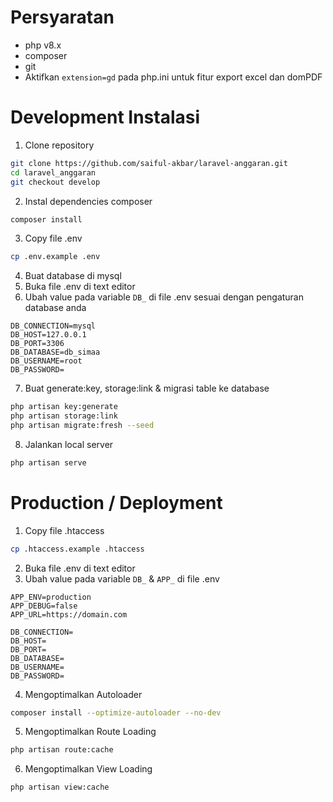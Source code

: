 # Persyaratan

-   php v8.x
-   composer
-   git
-   Aktifkan `extension=gd` pada php.ini untuk fitur export excel dan domPDF

# Development Instalasi

1.  Clone repository

```bash
git clone https://github.com/saiful-akbar/laravel-anggaran.git
cd laravel_anggaran
git checkout develop
```

2.  Instal dependencies composer

```bash
composer install
```

3.  Copy file .env

```bash
cp .env.example .env
```

4.  Buat database di mysql
5.  Buka file .env di text editor
6.  Ubah value pada variable `DB_` di file .env sesuai dengan pengaturan database anda

```
DB_CONNECTION=mysql
DB_HOST=127.0.0.1
DB_PORT=3306
DB_DATABASE=db_simaa
DB_USERNAME=root
DB_PASSWORD=
```

7.  Buat generate:key, storage:link & migrasi table ke database

```bash
php artisan key:generate
php artisan storage:link
php artisan migrate:fresh --seed
```

8.  Jalankan local server

```bash
php artisan serve
```

# Production / Deployment

1. Copy file .htaccess

```bash
cp .htaccess.example .htaccess
```

2.  Buka file .env di text editor
3.  Ubah value pada variable `DB_` & `APP_` di file .env

```
APP_ENV=production
APP_DEBUG=false
APP_URL=https://domain.com

DB_CONNECTION=
DB_HOST=
DB_PORT=
DB_DATABASE=
DB_USERNAME=
DB_PASSWORD=
```

4. Mengoptimalkan Autoloader

```bash
composer install --optimize-autoloader --no-dev
```

5. Mengoptimalkan Route Loading

```bash
php artisan route:cache
```

6. Mengoptimalkan View Loading

```bash
php artisan view:cache
```
